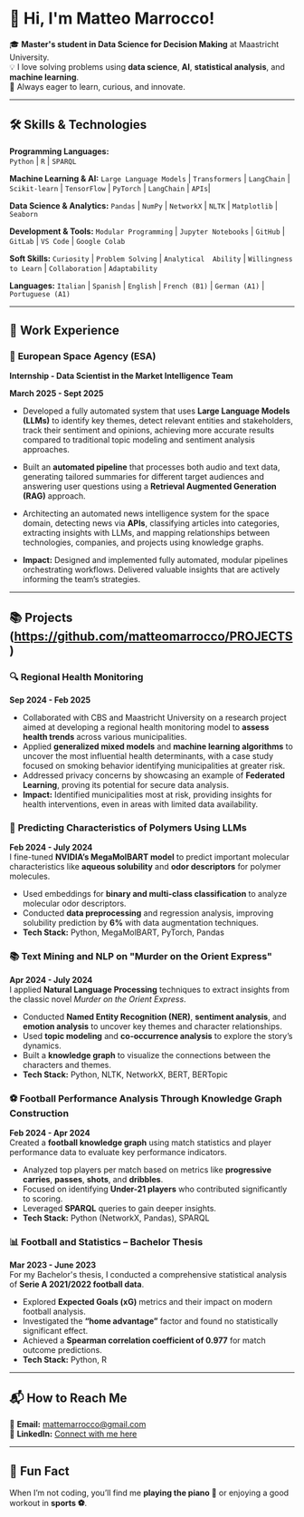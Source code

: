 # 👋 Hi, I'm **Matteo Marrocco**!  

🎓 **Master's student in Data Science for Decision Making** at Maastricht University.  
💡 I love solving problems using **data science**, **AI**, **statistical analysis**, and **machine learning**.  
🚀 Always eager to learn, curious, and innovate.  

---

## 🛠️ **Skills & Technologies**  

**Programming Languages:**  
`Python` | `R` | `SPARQL`  

**Machine Learning & AI:**
`Large Language Models` | `Transformers` | `LangChain` | `Scikit-learn` | `TensorFlow` | `PyTorch` | `LangChain` | `APIs`|

**Data Science & Analytics:**
`Pandas` | `NumPy` | `NetworkX` | `NLTK` | `Matplotlib` | `Seaborn`

**Development & Tools:**
`Modular Programming` | `Jupyter Notebooks` | `GitHub` | `GitLab` | `VS Code` | `Google Colab`

**Soft Skills:**
`Curiosity` | `Problem Solving` | `Analytical  Ability` | `Willingness to Learn` | `Collaboration` | `Adaptability`

**Languages:**
`Italian` | `Spanish` | `English` | `French (B1)` | `German (A1)` | `Portuguese (A1)`

---
## 💼 **Work Experience**

### 🚀 **European Space Agency (ESA)**
**Internship - Data Scientist in the Market Intelligence Team**

**March 2025 - Sept 2025**

- Developed a fully automated system that uses **Large Language Models (LLMs)** to identify key themes, detect relevant entities and stakeholders, track their sentiment and opinions, achieving more accurate results compared to traditional topic modeling and sentiment analysis approaches.

- Built an **automated pipeline** that processes both audio and text data, generating tailored summaries for different target audiences and answering user questions using a **Retrieval Augmented Generation (RAG)** approach.
- Architecting an automated news intelligence system for the space domain, detecting news via **APIs**, classifying articles into categories, extracting insights with LLMs, and mapping relationships between technologies, companies, and projects using knowledge graphs.
- **Impact:** Designed and implemented fully automated, modular pipelines orchestrating workflows. Delivered valuable insights that are actively informing the team’s strategies.

---

## 📚 **Projects**  (https://github.com/matteomarrocco/PROJECTS)  

### 🔍 **Regional Health Monitoring**
**Sep 2024 - Feb 2025**

 - Collaborated with CBS and Maastricht University on a research project aimed at developing a regional health
 monitoring model to **assess health trends** across various municipalities.
 - Applied **generalized mixed models** and **machine learning algorithms** to uncover the most influential health
 determinants, with a case study focused on smoking behavior identifying municipalities at greater risk.
 - Addressed privacy concerns by showcasing an example of **Federated Learning**, proving its potential for secure
 data analysis.
 - **Impact:** Identified municipalities most at risk, providing insights for health interventions, even in areas with
 limited data availability.

### 🔬 **Predicting Characteristics of Polymers Using LLMs**  
**Feb 2024 - July 2024**  
I fine-tuned **NVIDIA’s MegaMolBART model** to predict important molecular characteristics like **aqueous solubility** and **odor descriptors** for polymer molecules.  
- Used embeddings for **binary and multi-class classification** to analyze molecular odor descriptors.  
- Conducted **data preprocessing** and regression analysis, improving solubility prediction by **6%** with data augmentation techniques.  
- **Tech Stack:** Python, MegaMolBART, PyTorch, Pandas

### 📚 **Text Mining and NLP on "Murder on the Orient Express"**  
**Apr 2024 - July 2024**  
I applied **Natural Language Processing** techniques to extract insights from the classic novel *Murder on the Orient Express*.  
- Conducted **Named Entity Recognition (NER)**, **sentiment analysis**, and **emotion analysis** to uncover key themes and character relationships.  
- Used **topic modeling** and **co-occurrence analysis** to explore the story’s dynamics.  
- Built a **knowledge graph** to visualize the connections between the characters and themes.  
- **Tech Stack:** Python, NLTK, NetworkX, BERT, BERTopic

### ⚽ **Football Performance Analysis Through Knowledge Graph Construction**
**Feb 2024 - Apr 2024**  
Created a **football knowledge graph** using match statistics and player performance data to evaluate key performance indicators.  
- Analyzed top players per match based on metrics like **progressive carries**, **passes**, **shots**, and **dribbles**.  
- Focused on identifying **Under-21 players** who contributed significantly to scoring.  
- Leveraged **SPARQL** queries to gain deeper insights.  
- **Tech Stack:** Python (NetworkX, Pandas), SPARQL

### 📊 **Football and Statistics – Bachelor Thesis**  
**Mar 2023 - June 2023**  
For my Bachelor's thesis, I conducted a comprehensive statistical analysis of **Serie A 2021/2022 football data**.  
- Explored **Expected Goals (xG)** metrics and their impact on modern football analysis.  
- Investigated the **“home advantage”** factor and found no statistically significant effect.  
- Achieved a **Spearman correlation coefficient of 0.977** for match outcome predictions.  
- **Tech Stack:** Python, R

---

## 📬 **How to Reach Me**  
📧 **Email:** [mattemarrocco@gmail.com](mailto:mattemarrocco@gmail.com)  
💼 **LinkedIn:** [Connect with me here](https://www.linkedin.com/in/matteomarrocco)  

---

## 🎵 **Fun Fact**  
When I’m not coding, you’ll find me **playing the piano 🎹** or enjoying a good workout in **sports ⚽**.  
